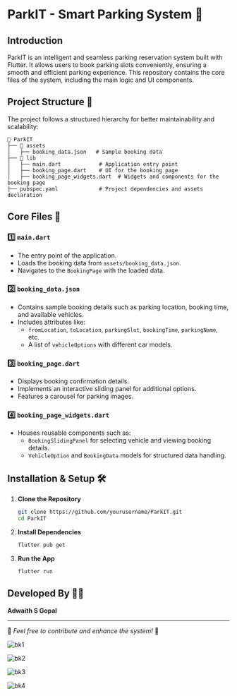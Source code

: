 # ParkIT - Smart Parking System 🚗

## Introduction
ParkIT is an intelligent and seamless parking reservation system built with Flutter. It allows users to book parking slots conveniently, ensuring a smooth and efficient parking experience. This repository contains the core files of the system, including the main logic and UI components.

## Project Structure 🌿
The project follows a structured hierarchy for better maintainability and scalability:

```
📂 ParkIT
├── 📂 assets
│   ├── booking_data.json   # Sample booking data
├── 📂 lib
│   ├── main.dart            # Application entry point
│   ├── booking_page.dart    # UI for the booking page
│   ├── booking_page_widgets.dart  # Widgets and components for the booking page
├── pubspec.yaml             # Project dependencies and assets declaration
```

## Core Files 📄
### 1️⃣ `main.dart`
- The entry point of the application.
- Loads the booking data from `assets/booking_data.json`.
- Navigates to the `BookingPage` with the loaded data.

### 2️⃣ `booking_data.json`
- Contains sample booking details such as parking location, booking time, and available vehicles.
- Includes attributes like:
  - `fromLocation`, `toLocation`, `parkingSlot`, `bookingTime`, `parkingName`, etc.
  - A list of `vehicleOptions` with different car models.

### 3️⃣ `booking_page.dart`
- Displays booking confirmation details.
- Implements an interactive sliding panel for additional options.
- Features a carousel for parking images.

### 4️⃣ `booking_page_widgets.dart`
- Houses reusable components such as:
  - `BookingSlidingPanel` for selecting vehicle and viewing booking details.
  - `VehicleOption` and `BookingData` models for structured data handling.

## Installation & Setup 🛠
1. **Clone the Repository**
   ```bash
   git clone https://github.com/yourusername/ParkIT.git
   cd ParkIT
   ```

2. **Install Dependencies**
   ```bash
   flutter pub get
   ```

3. **Run the App**
   ```bash
   flutter run
   ```

## Developed By 👨‍💻
**Adwaith S Gopal**

---
📌 *Feel free to contribute and enhance the system!* 🚀

![bk1](https://github.com/user-attachments/assets/3d60a060-3f91-45fa-a827-4fb520685e39)

![bk2](https://github.com/user-attachments/assets/9ba465e1-ad9d-45e2-920d-22f2c7e64423)

![bk3](https://github.com/user-attachments/assets/6d1da487-63ed-49d9-b4e4-b3408da8e6ef)

![bk4](https://github.com/user-attachments/assets/2f1bdf9d-1276-46c6-afcf-dc4eb341c021)
